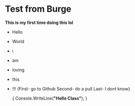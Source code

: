 # Test from Burge

**This is my first time doing this lol**

* Hello
* World
* i
* am
* loving
* this
* !!!
  {First- go to Github
    Second- do a pull
    Last- I dont know}

  {
    Console.WriteLine(**"Hello Class"**);
  }
